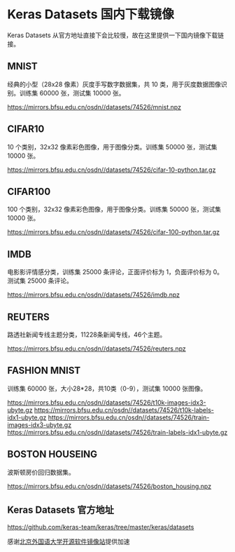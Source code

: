 # Keras Datasets 国内下载镜像

Keras Datasets 从官方地址直接下会比较慢，故在这里提供一下国内镜像下载链接。

## MNIST

经典的小型（28x28 像素）灰度手写数字数据集，共 10 类，用于灰度数据图像识别。训练集 60000 张，测试集 10000 张。

https://mirrors.bfsu.edu.cn/osdn//datasets/74526/mnist.npz

## CIFAR10

10 个类别，32x32 像素彩色图像，用于图像分类。训练集 50000 张，测试集 10000 张。

https://mirrors.bfsu.edu.cn/osdn//datasets/74526/cifar-10-python.tar.gz

## CIFAR100

100 个类别，32x32 像素彩色图像，用于图像分类。训练集 50000 张，测试集 10000 张。

https://mirrors.bfsu.edu.cn/osdn//datasets/74526/cifar-100-python.tar.gz

## IMDB

电影影评情感分类，训练集 25000 条评论，正面评价标为 1，负面评价标为 0。测试集 25000 条评论。

https://mirrors.bfsu.edu.cn/osdn//datasets/74526/imdb.npz

## REUTERS

路透社新闻专线主题分类，11228条新闻专线，46个主题。

https://mirrors.bfsu.edu.cn/osdn//datasets/74526/reuters.npz

## FASHION MNIST

训练集 60000 张，大小28*28，共10类（0-9），测试集 10000 张图像。

https://mirrors.bfsu.edu.cn/osdn//datasets/74526/t10k-images-idx3-ubyte.gz
https://mirrors.bfsu.edu.cn/osdn//datasets/74526/t10k-labels-idx1-ubyte.gz
https://mirrors.bfsu.edu.cn/osdn//datasets/74526/train-images-idx3-ubyte.gz
https://mirrors.bfsu.edu.cn/osdn//datasets/74526/train-labels-idx1-ubyte.gz

## BOSTON HOUSEING

波斯顿房价回归数据集。

https://mirrors.bfsu.edu.cn/osdn//datasets/74526/boston_housing.npz


## Keras Datasets 官方地址

https://github.com/keras-team/keras/tree/master/keras/datasets

感谢[北京外国语大学开源软件镜像站](https://mirrors.bfsu.edu.cn/)提供加速
